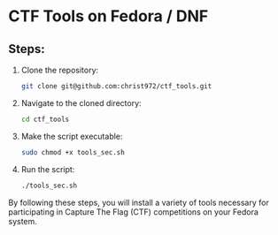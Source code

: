 # CTF Tools on Fedora / DNF

## Steps:

1. Clone the repository:

    ```bash
    git clone git@github.com:christ972/ctf_tools.git
    ```

2. Navigate to the cloned directory:

    ```bash
    cd ctf_tools
    ```

3. Make the script executable:

    ```bash
    sudo chmod +x tools_sec.sh
    ```

4. Run the script:

    ```bash
    ./tools_sec.sh
    ```

By following these steps, you will install a variety of tools necessary for participating in Capture The Flag (CTF) competitions on your Fedora system.
